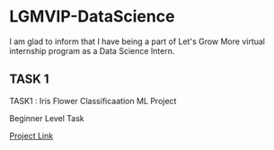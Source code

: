 # LGMVIP-DataScience

I am glad to inform that I have being a part of Let's Grow More virtual internship program as a Data Science Intern.


## TASK 1

TASK1 : Iris Flower Classificaation ML Project

Beginner Level Task

[Project Link](https://github.com/CodeSprinterr/LGMVIP-DataScience/tree/main/Task1)

  
